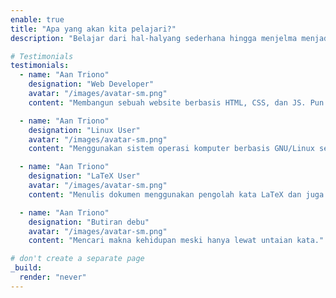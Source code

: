 ```yaml
---
enable: true
title: "Apa yang akan kita pelajari?"
description: "Belajar dari hal-halyang sederhana hingga menjelma menjadi sebuah karya."

# Testimonials
testimonials:
  - name: "Aan Triono"
    designation: "Web Developer"
    avatar: "/images/avatar-sm.png"
    content: "Membangun sebuah website berbasis HTML, CSS, dan JS. Pun website berbasis Static Site Generator Hugo"

  - name: "Aan Triono"
    designation: "Linux User"
    avatar: "/images/avatar-sm.png"
    content: "Menggunakan sistem operasi komputer berbasis GNU/Linux sebagai alternatif pengganti sistem operasi Windows."

  - name: "Aan Triono"
    designation: "LaTeX User"
    avatar: "/images/avatar-sm.png"
    content: "Menulis dokumen menggunakan pengolah kata LaTeX dan juga menggunakan Markdown dalam menulis konten website berbasis Hugo."

  - name: "Aan Triono"
    designation: "Butiran debu"
    avatar: "/images/avatar-sm.png"
    content: "Mencari makna kehidupan meski hanya lewat untaian kata."

# don't create a separate page
_build:
  render: "never"
---
```

